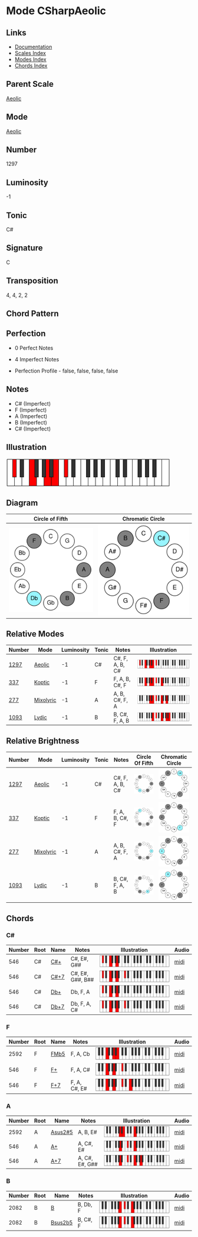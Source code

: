 # Mode CSharpAeolic

## Links

- [Documentation](README.md)
- [Scales Index](Scales.md)
- [Modes Index](Modes.md)
- [Chords Index](Chords.md)

## Parent Scale

[Aeolic](ScaleAeolic.md)

## Mode

[Aeolic](ModeAeolic.md)

## Number

1297

## Luminosity

-1

## Tonic

C#

## Signature

C

## Transposition

4, 4, 2, 2

## Chord Pattern



## Perfection

 - 0 Perfect Notes

 - 4 Imperfect Notes

 - Perfection Profile - false, false, false, false

## Notes

- C# (Imperfect)
- F (Imperfect)
- A (Imperfect)
- B (Imperfect)
- C# (Imperfect)

## Illustration

![CSharpAeolic](ModeCSharpAeolic.png)

## Diagram

| Circle of Fifth | Chromatic Circle |
|-----------------|------------------|
| ![CSharpAeolic](CircleOfFifthModeCSharpAeolic.svg) | ![CSharpAeolic](ChromaticCircleModeCSharpAeolic.svg) |
## Relative Modes

| Number | Mode | Luminosity | Tonic | Notes | Illustration |
|--------|------|------------|-------|-------|--------------|
| [1297](https://ianring.com/musictheory/scales/1297) | [Aeolic](ModeAeolic.md) | -1 | C# | C#, F, A, B, C# | ![CSharpAeolic](ModeCSharpAeolic.png) |
| [337](https://ianring.com/musictheory/scales/337) | [Koptic](ModeKoptic.md) | -1 | F | F, A, B, C#, F | ![FNaturalKoptic](ModeFNaturalKoptic.png) |
| [277](https://ianring.com/musictheory/scales/277) | [Mixolyric](ModeMixolyric.md) | -1 | A | A, B, C#, F, A | ![ANaturalMixolyric](ModeANaturalMixolyric.png) |
| [1093](https://ianring.com/musictheory/scales/1093) | [Lydic](ModeLydic.md) | -1 | B | B, C#, F, A, B | ![BNaturalLydic](ModeBNaturalLydic.png) |
## Relative Brightness

| Number | Mode | Luminosity | Tonic | Notes | Circle Of Fifth | Chromatic Circle |
|--------|------|------------|-------|-------|-----------------|------------------|
| [1297](https://ianring.com/musictheory/scales/1297) | [Aeolic](ModeAeolic.md) | -1 | C# | C#, F, A, B, C# | ![CSharpAeolic](CircleOfFifthModeCSharpAeolic.svg) | ![CSharpAeolic](ChromaticCircleModeCSharpAeolic.svg) |
| [337](https://ianring.com/musictheory/scales/337) | [Koptic](ModeKoptic.md) | -1 | F | F, A, B, C#, F | ![FNaturalKoptic](CircleOfFifthModeFNaturalKoptic.svg) | ![FNaturalKoptic](ChromaticCircleModeFNaturalKoptic.svg) |
| [277](https://ianring.com/musictheory/scales/277) | [Mixolyric](ModeMixolyric.md) | -1 | A | A, B, C#, F, A | ![ANaturalMixolyric](CircleOfFifthModeANaturalMixolyric.svg) | ![ANaturalMixolyric](ChromaticCircleModeANaturalMixolyric.svg) |
| [1093](https://ianring.com/musictheory/scales/1093) | [Lydic](ModeLydic.md) | -1 | B | B, C#, F, A, B | ![BNaturalLydic](CircleOfFifthModeBNaturalLydic.svg) | ![BNaturalLydic](ChromaticCircleModeBNaturalLydic.svg) |

## Chords

### C#

| Number | Root | Name | Notes | Illustration | Audio |
|--------|------|------|-------|--------------|-------|
| 546 | C# | [C#+](ChordCSharpAugmented.md) | C#, E#, G## | ![C#+](ChordCSharpAugmentedRootPosition.png) | [midi](ChordCSharpAugmentedRootPosition.mid) |
| 546 | C# | [C#+7](ChordCSharpAugmentedAugmentedSeventh.md) | C#, E#, G##, B## | ![C#+7](ChordCSharpAugmentedAugmentedSeventhRootPosition.png) | [midi](ChordCSharpAugmentedAugmentedSeventhRootPosition.mid) |
| 546 | C# | [Db+](ChordDFlatAugmented.md) | Db, F, A | ![Db+](ChordDFlatAugmentedRootPosition.png) | [midi](ChordDFlatAugmentedRootPosition.mid) |
| 546 | C# | [Db+7](ChordDFlatAugmentedAugmentedSeventh.md) | Db, F, A, C# | ![Db+7](ChordDFlatAugmentedAugmentedSeventhRootPosition.png) | [midi](ChordDFlatAugmentedAugmentedSeventhRootPosition.mid) |

### F

| Number | Root | Name | Notes | Illustration | Audio |
|--------|------|------|-------|--------------|-------|
| 2592 | F | [FMb5](ChordFNaturalMajorFlatFifth.md) | F, A, Cb | ![FMb5](ChordFNaturalMajorFlatFifthRootPosition.png) | [midi](ChordFNaturalMajorFlatFifthRootPosition.mid) |
| 546 | F | [F+](ChordFNaturalAugmented.md) | F, A, C# | ![F+](ChordFNaturalAugmentedRootPosition.png) | [midi](ChordFNaturalAugmentedRootPosition.mid) |
| 546 | F | [F+7](ChordFNaturalAugmentedAugmentedSeventh.md) | F, A, C#, E# | ![F+7](ChordFNaturalAugmentedAugmentedSeventhRootPosition.png) | [midi](ChordFNaturalAugmentedAugmentedSeventhRootPosition.mid) |

### A

| Number | Root | Name | Notes | Illustration | Audio |
|--------|------|------|-------|--------------|-------|
| 2592 | A | [Asus2#5](ChordANaturalSuspendedSecondSharpFifth.md) | A, B, E# | ![Asus2#5](ChordANaturalSuspendedSecondSharpFifthRootPosition.png) | [midi](ChordANaturalSuspendedSecondSharpFifthRootPosition.mid) |
| 546 | A | [A+](ChordANaturalAugmented.md) | A, C#, E# | ![A+](ChordANaturalAugmentedRootPosition.png) | [midi](ChordANaturalAugmentedRootPosition.mid) |
| 546 | A | [A+7](ChordANaturalAugmentedAugmentedSeventh.md) | A, C#, E#, G## | ![A+7](ChordANaturalAugmentedAugmentedSeventhRootPosition.png) | [midi](ChordANaturalAugmentedAugmentedSeventhRootPosition.mid) |

### B

| Number | Root | Name | Notes | Illustration | Audio |
|--------|------|------|-------|--------------|-------|
| 2082 | B | [B](ChordBNaturalDiminishedFlatThird.md) | B, Db, F | ![B](ChordBNaturalDiminishedFlatThirdRootPosition.png) | [midi](ChordBNaturalDiminishedFlatThirdRootPosition.mid) |
| 2082 | B | [Bsus2b5](ChordBNaturalSuspendedSecondFlatFifth.md) | B, C#, F | ![Bsus2b5](ChordBNaturalSuspendedSecondFlatFifthRootPosition.png) | [midi](ChordBNaturalSuspendedSecondFlatFifthRootPosition.mid) |


